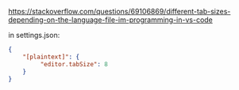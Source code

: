 https://stackoverflow.com/questions/69106869/different-tab-sizes-depending-on-the-language-file-im-programming-in-vs-code

in settings.json:

```json
{
    "[plaintext]": {
         "editor.tabSize": 8
    }
}
```

